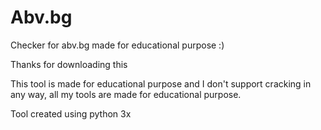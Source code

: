 # Abv.bg
Checker for abv.bg made for educational purpose :)


Thanks for downloading this

This tool is made for educational purpose and I don't support cracking in any way, all my tools are made for educational purpose.

Tool created using python 3x
